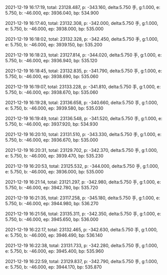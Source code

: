 2021-12-19 16:17:19, total: 23128.487, p: -343.160, delta:5.750 手, g:1.000, e: 5.750, b: -46.000, ep: 3936.040, bp: 534.900

2021-12-19 16:17:40, total: 23132.308, p: -342.000, delta:5.750 手, g:1.000, e: 5.750, b: -46.000, ep: 3938.000, bp: 535.000

2021-12-19 16:18:02, total: 23132.328, p: -342.450, delta:5.750 手, g:1.000, e: 5.750, b: -46.000, ep: 3939.150, bp: 535.200

2021-12-19 16:18:23, total: 23127.814, p: -344.020, delta:5.750 手, g:1.000, e: 5.750, b: -46.000, ep: 3936.940, bp: 535.120

2021-12-19 16:18:45, total: 23132.835, p: -341.790, delta:5.750 手, g:1.000, e: 5.750, b: -46.000, ep: 3938.690, bp: 535.060

2021-12-19 16:19:07, total: 23133.228, p: -341.810, delta:5.750 手, g:1.000, e: 5.750, b: -46.000, ep: 3938.670, bp: 535.060

2021-12-19 16:19:28, total: 23136.658, p: -340.660, delta:5.750 手, g:1.000, e: 5.750, b: -46.000, ep: 3939.580, bp: 535.030

2021-12-19 16:19:49, total: 23136.548, p: -341.520, delta:5.750 手, g:1.000, e: 5.750, b: -46.000, ep: 3937.920, bp: 534.930

2021-12-19 16:20:10, total: 23131.510, p: -343.330, delta:5.750 手, g:1.000, e: 5.750, b: -46.000, ep: 3936.670, bp: 535.000

2021-12-19 16:20:31, total: 23129.702, p: -342.370, delta:5.750 手, g:1.000, e: 5.750, b: -46.000, ep: 3939.470, bp: 535.230

2021-12-19 16:20:53, total: 23125.532, p: -344.000, delta:5.750 手, g:1.000, e: 5.750, b: -46.000, ep: 3936.000, bp: 535.000

2021-12-19 16:21:14, total: 23121.297, p: -342.980, delta:5.750 手, g:1.000, e: 5.750, b: -46.000, ep: 3942.780, bp: 535.720

2021-12-19 16:21:35, total: 23117.258, p: -345.180, delta:5.750 手, g:1.000, e: 5.750, b: -46.000, ep: 3944.980, bp: 536.270

2021-12-19 16:21:56, total: 23135.311, p: -342.350, delta:5.750 手, g:1.000, e: 5.750, b: -46.000, ep: 3945.650, bp: 536.000

2021-12-19 16:22:17, total: 23132.465, p: -342.630, delta:5.750 手, g:1.000, e: 5.750, b: -46.000, ep: 3946.490, bp: 536.140

2021-12-19 16:22:38, total: 23131.733, p: -342.280, delta:5.750 手, g:1.000, e: 5.750, b: -46.000, ep: 3945.400, bp: 535.960

2021-12-19 16:22:59, total: 23129.837, p: -342.790, delta:5.750 手, g:1.000, e: 5.750, b: -46.000, ep: 3944.170, bp: 535.870